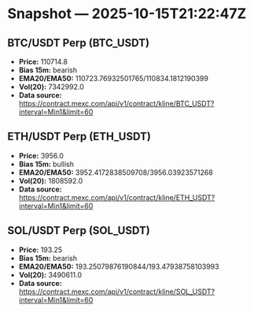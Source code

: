 # Snapshot — 2025-10-15T21:22:47Z

## BTC/USDT Perp (BTC_USDT)
- **Price:** 110714.8
- **Bias 15m:** bearish
- **EMA20/EMA50:** 110723.76932501765/110834.1812190399
- **Vol(20):** 7342992.0
- **Data source:** https://contract.mexc.com/api/v1/contract/kline/BTC_USDT?interval=Min1&limit=60

## ETH/USDT Perp (ETH_USDT)
- **Price:** 3956.0
- **Bias 15m:** bullish
- **EMA20/EMA50:** 3952.4172838509708/3956.03923571268
- **Vol(20):** 1808592.0
- **Data source:** https://contract.mexc.com/api/v1/contract/kline/ETH_USDT?interval=Min1&limit=60

## SOL/USDT Perp (SOL_USDT)
- **Price:** 193.25
- **Bias 15m:** bearish
- **EMA20/EMA50:** 193.25079876190844/193.47938758103993
- **Vol(20):** 3490611.0
- **Data source:** https://contract.mexc.com/api/v1/contract/kline/SOL_USDT?interval=Min1&limit=60
